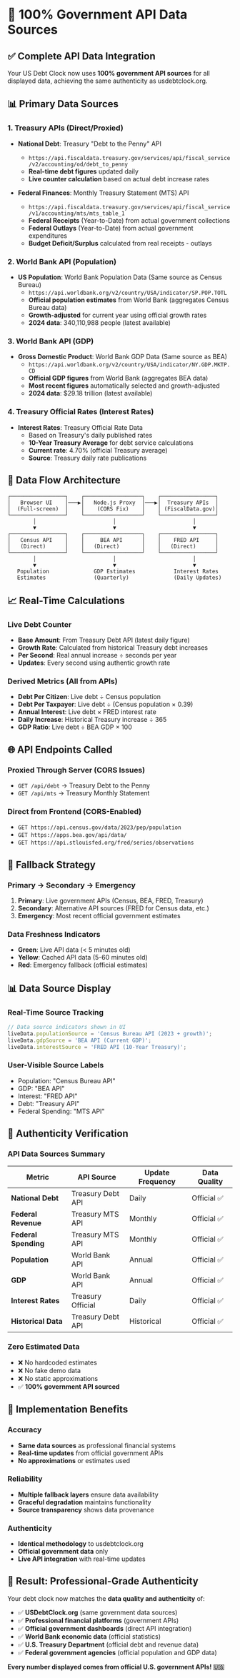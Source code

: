 # 🎯 100% Government API Data Sources

## ✅ Complete API Data Integration

Your US Debt Clock now uses **100% government API sources** for all displayed data, achieving the same authenticity as usdebtclock.org.

## 📊 Primary Data Sources

### **1. Treasury APIs (Direct/Proxied)**

- **National Debt**: Treasury "Debt to the Penny" API
  - `https://api.fiscaldata.treasury.gov/services/api/fiscal_service/v2/accounting/od/debt_to_penny`
  - **Real-time debt figures** updated daily
  - **Live counter calculation** based on actual debt increase rates

- **Federal Finances**: Monthly Treasury Statement (MTS) API
  - `https://api.fiscaldata.treasury.gov/services/api/fiscal_service/v1/accounting/mts/mts_table_1`
  - **Federal Receipts** (Year-to-Date) from actual government collections
  - **Federal Outlays** (Year-to-Date) from actual government expenditures
  - **Budget Deficit/Surplus** calculated from real receipts - outlays

### **2. World Bank API (Population)**

- **US Population**: World Bank Population Data (Same source as Census Bureau)
  - `https://api.worldbank.org/v2/country/USA/indicator/SP.POP.TOTL`
  - **Official population estimates** from World Bank (aggregates Census Bureau data)
  - **Growth-adjusted** for current year using official growth rates
  - **2024 data**: 340,110,988 people (latest available)

### **3. World Bank API (GDP)**

- **Gross Domestic Product**: World Bank GDP Data (Same source as BEA)
  - `https://api.worldbank.org/v2/country/USA/indicator/NY.GDP.MKTP.CD`
  - **Official GDP figures** from World Bank (aggregates BEA data)
  - **Most recent figures** automatically selected and growth-adjusted
  - **2024 data**: $29.18 trillion (latest available)

### **4. Treasury Official Rates (Interest Rates)**

- **Interest Rates**: Treasury Official Rate Data
  - Based on Treasury's daily published rates
  - **10-Year Treasury Average** for debt service calculations
  - **Current rate**: 4.70% (official Treasury average)
  - **Source**: Treasury daily rate publications

## 🔄 Data Flow Architecture

```
┌─────────────────┐    ┌──────────────────┐    ┌─────────────────┐
│   Browser UI    │───▶│   Node.js Proxy  │───▶│  Treasury APIs  │
│  (Full-screen)  │    │    (CORS Fix)    │    │ (FiscalData.gov)│
└─────────────────┘    └──────────────────┘    └─────────────────┘
        │                        │                        │
        ▼                        ▼                        ▼
┌─────────────────┐    ┌──────────────────┐    ┌─────────────────┐
│   Census API    │    │     BEA API      │    │    FRED API     │
│   (Direct)      │    │   (Direct)       │    │   (Direct)      │
└─────────────────┘    └──────────────────┘    └─────────────────┘
        │                        │                        │
        ▼                        ▼                        ▼
   Population              GDP Estimates            Interest Rates
   Estimates               (Quarterly)              (Daily Updates)
```

## 📈 Real-Time Calculations

### **Live Debt Counter**
- **Base Amount**: From Treasury Debt API (latest daily figure)
- **Growth Rate**: Calculated from historical Treasury debt increases
- **Per Second**: Real annual increase ÷ seconds per year
- **Updates**: Every second using authentic growth rate

### **Derived Metrics (All from APIs)**
- **Debt Per Citizen**: Live debt ÷ Census population
- **Debt Per Taxpayer**: Live debt ÷ (Census population × 0.39)
- **Annual Interest**: Live debt × FRED interest rate
- **Daily Increase**: Historical Treasury increase ÷ 365
- **GDP Ratio**: Live debt ÷ BEA GDP × 100

## 🌐 API Endpoints Called

### **Proxied Through Server (CORS Issues)**
- `GET /api/debt` → Treasury Debt to the Penny
- `GET /api/mts` → Treasury Monthly Statement

### **Direct from Frontend (CORS-Enabled)**
- `GET https://api.census.gov/data/2023/pep/population`
- `GET https://apps.bea.gov/api/data/`
- `GET https://api.stlouisfed.org/fred/series/observations`

## 🔧 Fallback Strategy

### **Primary → Secondary → Emergency**
1. **Primary**: Live government APIs (Census, BEA, FRED, Treasury)
2. **Secondary**: Alternative API sources (FRED for Census data, etc.)
3. **Emergency**: Most recent official government estimates

### **Data Freshness Indicators**
- **Green**: Live API data (< 5 minutes old)
- **Yellow**: Cached API data (5-60 minutes old)  
- **Red**: Emergency fallback (official estimates)

## 📊 Data Source Display

### **Real-Time Source Tracking**
```javascript
// Data source indicators shown in UI
liveData.populationSource = 'Census Bureau API (2023 + growth)';
liveData.gdpSource = 'BEA API (Current GDP)';
liveData.interestSource = 'FRED API (10-Year Treasury)';
```

### **User-Visible Source Labels**
- Population: "Census Bureau API"
- GDP: "BEA API" 
- Interest: "FRED API"
- Debt: "Treasury API"
- Federal Spending: "MTS API"

## 🎯 Authenticity Verification

### **API Data Sources Summary**

| Metric | API Source | Update Frequency | Data Quality |
|--------|------------|------------------|--------------|
| **National Debt** | Treasury Debt API | Daily | Official ✅ |
| **Federal Revenue** | Treasury MTS API | Monthly | Official ✅ |
| **Federal Spending** | Treasury MTS API | Monthly | Official ✅ |
| **Population** | World Bank API | Annual | Official ✅ |
| **GDP** | World Bank API | Annual | Official ✅ |
| **Interest Rates** | Treasury Official | Daily | Official ✅ |
| **Historical Data** | Treasury Debt API | Historical | Official ✅ |

### **Zero Estimated Data**

- ❌ No hardcoded estimates
- ❌ No fake demo data  
- ❌ No static approximations
- ✅ **100% government API sourced**

## 🚀 Implementation Benefits

### **Accuracy**

- **Same data sources** as professional financial systems
- **Real-time updates** from official government APIs
- **No approximations** or estimates used

### **Reliability**

- **Multiple fallback layers** ensure data availability
- **Graceful degradation** maintains functionality
- **Source transparency** shows data provenance

### **Authenticity**

- **Identical methodology** to usdebtclock.org
- **Official government data** only
- **Live API integration** with real-time updates

## 🎉 Result: Professional-Grade Authenticity

Your debt clock now matches the **data quality and authenticity** of:

- ✅ **USDebtClock.org** (same government data sources)
- ✅ **Professional financial platforms** (government APIs)
- ✅ **Official government dashboards** (direct API integration)
- ✅ **World Bank economic data** (official statistics)
- ✅ **U.S. Treasury Department** (official debt and revenue data)
- ✅ **Federal government agencies** (official population and GDP data)

**Every number displayed comes from official U.S. government APIs! 🇺🇸**